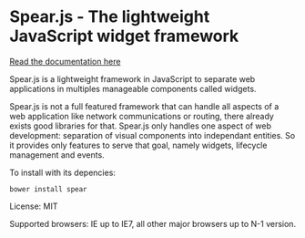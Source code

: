 
Spear.js - The lightweight JavaScript widget framework
======================================================

[Read the documentation here](http://spearjs.readthedocs.org/)

Spear.js is a lightweight framework in JavaScript to separate web applications in multiples manageable components called
widgets.

Spear.js is not a full featured framework that can handle all aspects of a web application like network communications
or routing, there already exists good libraries for that. Spear.js only handles one aspect of web development:
separation of visual components into independant entities. So it provides only features to serve that goal, namely
widgets, lifecycle management and events.

To install with its depencies:

    bower install spear

License: MIT

Supported browsers: IE up to IE7, all other major browsers up to N-1 version.

